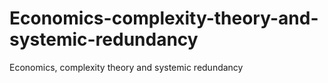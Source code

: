 # Economics-complexity-theory-and-systemic-redundancy
Economics, complexity theory and systemic redundancy
